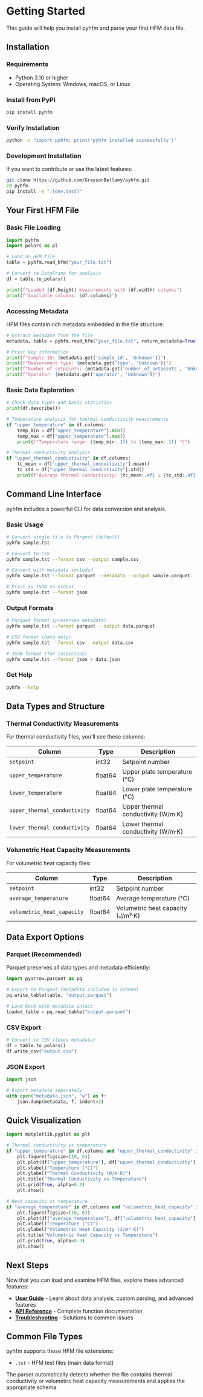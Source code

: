 # Getting Started

This guide will help you install pyhfm and parse your first HFM data file.

## Installation

### Requirements

- Python 3.10 or higher
- Operating System: Windows, macOS, or Linux

### Install from PyPI

```bash
pip install pyhfm
```

### Verify Installation

```bash
python -c "import pyhfm; print('pyhfm installed successfully')"
```

### Development Installation

If you want to contribute or use the latest features:

```bash
git clone https://github.com/GraysonBellamy/pyhfm.git
cd pyhfm
pip install -e ".[dev,test]"
```

## Your First HFM File

### Basic File Loading

```python
import pyhfm
import polars as pl

# Load an HFM file
table = pyhfm.read_hfm("your_file.tst")

# Convert to DataFrame for analysis
df = table.to_polars()

print(f"Loaded {df.height} measurements with {df.width} columns")
print(f"Available columns: {df.columns}")
```

### Accessing Metadata

HFM files contain rich metadata embedded in the file structure:

```python
# Extract metadata from the file
metadata, table = pyhfm.read_hfm("your_file.tst", return_metadata=True)

# Print key information
print(f"Sample ID: {metadata.get('sample_id', 'Unknown')}")
print(f"Measurement type: {metadata.get('type', 'Unknown')}")
print(f"Number of setpoints: {metadata.get('number_of_setpoints', 'Unknown')}")
print(f"Operator: {metadata.get('operator', 'Unknown')}")
```

### Basic Data Exploration

```python
# Check data types and basic statistics
print(df.describe())

# Temperature analysis for thermal conductivity measurements
if "upper_temperature" in df.columns:
    temp_min = df["upper_temperature"].min()
    temp_max = df["upper_temperature"].max()
    print(f"Temperature range: {temp_min:.1f} to {temp_max:.1f} °C")

# Thermal conductivity analysis
if "upper_thermal_conductivity" in df.columns:
    tc_mean = df["upper_thermal_conductivity"].mean()
    tc_std = df["upper_thermal_conductivity"].std()
    print(f"Average thermal conductivity: {tc_mean:.4f} ± {tc_std:.4f} W/m·K")
```

## Command Line Interface

pyhfm includes a powerful CLI for data conversion and analysis.

### Basic Usage

```bash
# Convert single file to Parquet (default)
pyhfm sample.tst

# Convert to CSV
pyhfm sample.tst --format csv --output sample.csv

# Convert with metadata included
pyhfm sample.tst --format parquet --metadata --output sample.parquet

# Print as JSON to stdout
pyhfm sample.tst --format json
```

### Output Formats

```bash
# Parquet format (preserves metadata)
pyhfm sample.tst --format parquet --output data.parquet

# CSV format (data only)
pyhfm sample.tst --format csv --output data.csv

# JSON format (for inspection)
pyhfm sample.tst --format json > data.json
```

### Get Help

```bash
pyhfm --help
```

## Data Types and Structure

### Thermal Conductivity Measurements

For thermal conductivity files, you'll see these columns:

| Column | Type | Description |
|--------|------|-------------|
| `setpoint` | int32 | Setpoint number |
| `upper_temperature` | float64 | Upper plate temperature (°C) |
| `lower_temperature` | float64 | Lower plate temperature (°C) |
| `upper_thermal_conductivity` | float64 | Upper thermal conductivity (W/m·K) |
| `lower_thermal_conductivity` | float64 | Lower thermal conductivity (W/m·K) |

### Volumetric Heat Capacity Measurements

For volumetric heat capacity files:

| Column | Type | Description |
|--------|------|-------------|
| `setpoint` | int32 | Setpoint number |
| `average_temperature` | float64 | Average temperature (°C) |
| `volumetric_heat_capacity` | float64 | Volumetric heat capacity (J/m³·K) |

## Data Export Options

### Parquet (Recommended)

Parquet preserves all data types and metadata efficiently:

```python
import pyarrow.parquet as pq

# Export to Parquet (metadata included in schema)
pq.write_table(table, "output.parquet")

# Load back with metadata intact
loaded_table = pq.read_table("output.parquet")
```

### CSV Export

```python
# Convert to CSV (loses metadata)
df = table.to_polars()
df.write_csv("output.csv")
```

### JSON Export

```python
import json

# Export metadata separately
with open("metadata.json", "w") as f:
    json.dump(metadata, f, indent=2)
```

## Quick Visualization

```python
import matplotlib.pyplot as plt

# Thermal conductivity vs temperature
if "upper_temperature" in df.columns and "upper_thermal_conductivity" in df.columns:
    plt.figure(figsize=(10, 6))
    plt.plot(df["upper_temperature"], df["upper_thermal_conductivity"], 'o-')
    plt.xlabel("Temperature (°C)")
    plt.ylabel("Thermal Conductivity (W/m·K)")
    plt.title("Thermal Conductivity vs Temperature")
    plt.grid(True, alpha=0.3)
    plt.show()

# Heat capacity vs temperature
if "average_temperature" in df.columns and "volumetric_heat_capacity" in df.columns:
    plt.figure(figsize=(10, 6))
    plt.plot(df["average_temperature"], df["volumetric_heat_capacity"], 's-')
    plt.xlabel("Temperature (°C)")
    plt.ylabel("Volumetric Heat Capacity (J/m³·K)")
    plt.title("Volumetric Heat Capacity vs Temperature")
    plt.grid(True, alpha=0.3)
    plt.show()
```

## Next Steps

Now that you can load and examine HFM files, explore these advanced features:

- **[User Guide](user-guide.md)** - Learn about data analysis, custom parsing, and advanced features
- **[API Reference](api-reference.md)** - Complete function documentation
- **[Troubleshooting](troubleshooting.md)** - Solutions to common issues

## Common File Types

pyhfm supports these HFM file extensions:

- `.tst` - HFM test files (main data format)

The parser automatically detects whether the file contains thermal conductivity or volumetric heat capacity measurements and applies the appropriate schema.
